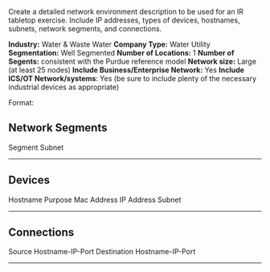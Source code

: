 Create a detailed network environment description to be used for an IR tabletop exercise. Include IP addresses, types of devices, hostnames, subnets, network segments, and connections.

**Industry:** Water & Waste Water
**Company Type:** Water Utility
**Segmentation:** Well Segmented
**Number of Locations:** 1
**Number of Segents:** consistent with the Purdue reference model
**Network size:** Large (at least 25 nodes)
**Include Business/Enterprise Network:** Yes
**Include ICS/OT Network/systems**: Yes (be sure to include plenty of the necessary industrial devices as appropriate)

Format:

## Network Segments
Segment             Subnet
_________________________________________________________________________________________________________




## Devices
Hostname            Purpose                     Mac Address         IP Address          Subnet
_________________________________________________________________________________________________________




## Connections
Source Hostname-IP-Port                                     Destination Hostname-IP-Port
_________________________________________________________________________________________________________





